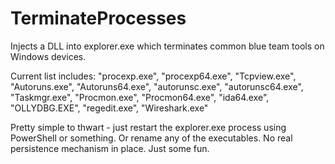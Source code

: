 # TerminateProcesses
Injects a DLL into explorer.exe which terminates common blue team tools on Windows devices. 

Current list includes: "procexp.exe", "procexp64.exe", "Tcpview.exe", "Autoruns.exe", "Autoruns64.exe", "autorunsc.exe", "autorunsc64.exe", "Taskmgr.exe", "Procmon.exe", "Procmon64.exe", "ida64.exe", "OLLYDBG.EXE", "regedit.exe", "Wireshark.exe"

Pretty simple to thwart - just restart the explorer.exe process using PowerShell or something. Or rename any of the executables. No real persistence mechanism in place. Just some fun.

